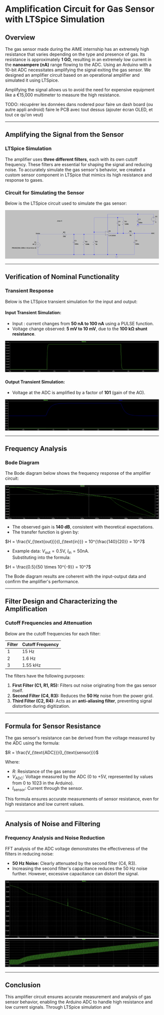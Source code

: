 # Amplification Circuit for Gas Sensor with LTSpice Simulation

## Overview

The gas sensor made during the AIME internship has an extremely high resistance that varies depending on the type and presence of gas. Its resistance is approximately **1 GΩ**, resulting in an extremely low current in the **nanoampere (nA)** range flowing to the ADC. Using an Arduino with a 10-bit ADC necessitates amplifying the signal exiting the gas sensor. We designed an amplifier circuit based on an operational amplifier and simulated it using LTSpice.

Amplifying the signal allows us to avoid the need for expensive equipment like a €15,000 multimeter to measure the high resistance.

TODO:
récupérer les données dans nodered pour faire un dash board (ou autre appli android) 
faire le PCB avec tout dessus (ajouter écran OLED, et tout ce qu'on veut)

---

## Amplifying the Signal from the Sensor

### LTSpice Simulation

The amplifier uses **three different filters**, each with its own cutoff frequency. These filters are essential for shaping the signal and reducing noise. To accurately simulate the gas sensor's behavior, we created a custom sensor component in LTSpice that mimics its high resistance and response to gases.

### Circuit for Simulating the Sensor

Below is the LTSpice circuit used to simulate the gas sensor:

![Sensor Simulation Circuit](Images/CircuitSPICE.png "Sensor Simulation Circuit")

---

## Verification of Nominal Functionality

### Transient Response

Below is the LTSpice transient simulation for the input and output:

#### Input Transient Simulation:
- Input : current changes from **50 nA to 100 nA** using a PULSE function.
- Voltage change observed: **5 mV to 10 mV**, due to the **100 kΩ shunt resistance**.

![Transient Input](Images/tranENTREE.png "Transient Input")

#### Output Transient Simulation:
- Voltage at the ADC is amplified by a factor of **101** (gain of the AO).

![Transient Output](Images/tranSORTIE.png "Transient Output")

---

## Frequency Analysis

### Bode Diagram

The Bode diagram below shows the frequency response of the amplifier circuit:

![Bode Diagram](Images/bode.png "Bode Diagram of Amplifier Circuit")

- The observed gain is **140 dB**, consistent with theoretical expectations.
- The transfer function is given by:

$H = \frac{V_{\text{out}}}{I_{\text{in}}} = 10^{\frac{140}{20}} = 10^7$


- Example data: $V_{\text{out}} = 0.5 \text{V}$, $I_{\text{in}} = 50 \text{nA}$.  
  Substituting into the formula:

$H = \frac{0.5}{50 \times 10^{-9}} = 10^7$

The Bode diagram results are coherent with the input-output data and confirm the amplifier's performance.

---

## Filter Design and Characterizing the Amplification

### Cutoff Frequencies and Attenuation

Below are the cutoff frequencies for each filter:

| Filter | Cutoff Frequency |
|--------|-------------------|
| 1      | 15 Hz            |
| 2      | 1.6 Hz           |
| 3      | 1.55 kHz         |

The filters have the following purposes:
1. **First Filter (C1, R1, R5):** Filters out noise originating from the gas sensor itself.
2. **Second Filter (C4, R3):** Reduces the **50 Hz** noise from the power grid.
3. **Third Filter (C2, R4):** Acts as an **anti-aliasing filter**, preventing signal distortion during digitization.

---

## Formula for Sensor Resistance

The gas sensor's resistance can be derived from the voltage measured by the ADC using the formula:

$R = \frac{V_{\text{ADC}}}{I_{\text{sensor}}}$

Where:  
- $R$: Resistance of the gas sensor  
- $V_{\text{ADC}}$: Voltage measured by the ADC (0 to +5V, represented by values from 0 to 1023 in the Arduino).  
- $I_{\text{sensor}}$: Current through the sensor.

This formula ensures accurate measurements of sensor resistance, even for high resistance and low current values.

---

## Analysis of Noise and Filtering

### Frequency Analysis and Noise Reduction

FFT analysis of the ADC voltage demonstrates the effectiveness of the filters in reducing noise:
- **50 Hz Noise:** Clearly attenuated by the second filter (C4, R3).
- Increasing the second filter's capacitance reduces the 50 Hz noise further. However, excessive capacitance can distort the signal.

![FFT ](Images/FFTbase.png "Bode Diagram of Amplifier Circuit")
![Bode Diagram](Images/FFTNUL.png "Bode Diagram of Amplifier Circuit")


---

## Conclusion

This amplifier circuit ensures accurate measurement and analysis of gas sensor behavior, enabling the Arduino ADC to handle high resistance and low current signals. Through LTSpice simulation and
